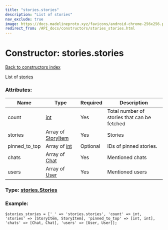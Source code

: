 ```yaml
---
title: "stories.stories"
description: "List of stories"
nav_exclude: true
image: https://docs.madelineproto.xyz/favicons/android-chrome-256x256.png
redirect_from: /API_docs/constructors/stories_stories.html
---
```

# Constructor: stories.stories  
[Back to constructors index](/API_docs/constructors/index.html)



List of [stories](https://core.telegram.org/api/stories#pinned-or-archived-stories)

### Attributes:

| Name     |    Type       | Required | Description |
|----------|---------------|----------|-------------|
|count|[int](/API_docs/types/int.html) | Yes|Total number of stories that can be fetched|
|stories|Array of [StoryItem](/API_docs/types/StoryItem.html) | Yes|Stories|
|pinned\_to\_top|Array of [int](/API_docs/types/int.html) | Optional|IDs of pinned stories.|
|chats|Array of [Chat](/API_docs/types/Chat.html) | Yes|Mentioned chats|
|users|Array of [User](/API_docs/types/User.html) | Yes|Mentioned users|



### Type: [stories.Stories](/API_docs/types/stories.Stories.html)


### Example:

```
$stories_stories = ['_' => 'stories.stories', 'count' => int, 'stories' => [StoryItem, StoryItem], 'pinned_to_top' => [int, int], 'chats' => [Chat, Chat], 'users' => [User, User]];
```  
